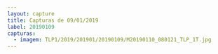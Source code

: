 ```yaml
---
layout: capture
title: Capturas de 09/01/2019
label: 20190109
capturas:
  - imagem: TLP1/2019/201901/20190109/M20190110_080121_TLP_1T.jpg
---
```

